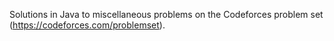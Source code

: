 Solutions in Java to miscellaneous problems on the Codeforces problem set
(https://codeforces.com/problemset).
